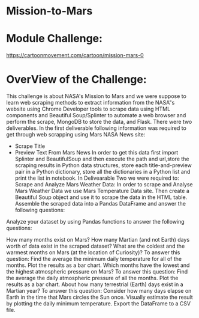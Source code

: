 # Mission-to-Mars
# Module Challenge:
https://cartoonmovement.com/cartoon/mission-mars-0
# OverView of the Challenge:
This challenge is about NASA's Mission to Mars and we were suppose to learn web scraping methods to extract information from the NASA"s website using Chrome Developer tools to scrape data using HTML components and Beautiful Soup/Splinter to automate a web browser and perform the scrape, MongoDB to store the data, and Flask. There were two deliverables. In the first deliverable following information was required to get through web scrapping using Mars NASA News site:
* Scrape Title 
* Preview Text From Mars News
In order to get this data first import Splinter and BeautifulSoup and then execute the path and url,store the scraping results in Python data structures, store each title-and-preview pair in a Python dictionary, store all the dictionaries in a Python list and print the list in notebook.
 In Delivearable Two we were required to:
 Scrape and Analyze Mars Weather Data:
 In order to scrape and Analyse Mars Weather Data we use Mars Temperature Data site. Then create a Beautiful Soup object and use it to scrape the data in the HTML table.
 Assemble the scraped data into a Pandas DataFrame and answer the following questions:
 
Analyze your dataset by using Pandas functions to answer the following questions:

How many months exist on Mars?
How many Martian (and not Earth) days worth of data exist in the scraped dataset?
What are the coldest and the warmest months on Mars (at the location of Curiosity)? To answer this question:
Find the average the minimum daily temperature for all of the months.
Plot the results as a bar chart.
Which months have the lowest and the highest atmospheric pressure on Mars? To answer this question:
Find the average the daily atmospheric pressure of all the months.
Plot the results as a bar chart.
About how many terrestrial (Earth) days exist in a Martian year? To answer this question:
Consider how many days elapse on Earth in the time that Mars circles the Sun once.
Visually estimate the result by plotting the daily minimum temperature.
Export the DataFrame to a CSV file.
